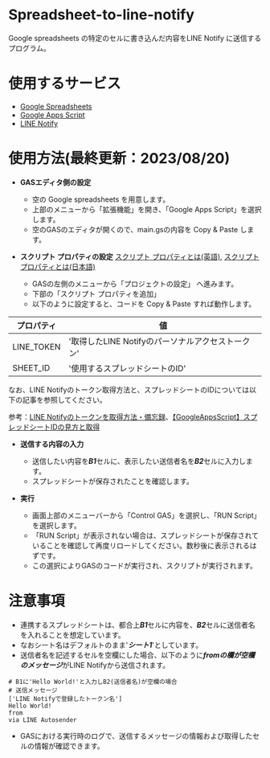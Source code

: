 # **Spreadsheet-to-line-notify**
Google spreadsheets の特定のセルに書き込んだ内容をLINE Notify に送信するプログラム。

# 使用するサービス
  - [Google Spreadsheets][GS_link]
  - [Google Apps Script][GAS_link]
  - [LINE Notify][Notify_link]

# 使用方法(最終更新：2023/08/20)
- **GASエディタ側の設定**
  - 空の Google spreadsheets を用意します。
  - 上部のメニューから「拡張機能」を開き、「Google Apps Script」を選択します。
  - 空のGASのエディタが開くので、main.gsの内容を Copy & Paste します。

- **スクリプト プロパティの設定**
[スクリプト プロパティとは(英語)][script_property_en],
[スクリプト プロパティとは(日本語)][script_property_jp]
  - GASの左側のメニューから「プロジェクトの設定」 へ進みます。
  - 下部の「スクリプト プロパティを追加」
  - 以下のように設定すると、コードを Copy & Paste すれば動作します。

| プロパティ | 値 |
| ---- | ---- |
| LINE_TOKEN | '取得したLINE Notifyのパーソナルアクセストークン' |
| SHEET_ID | '使用するスプレッドシートのID' |

なお、LINE Notifyのトークン取得方法と、スプレッドシートのIDについては以下の記事を参照してください。

参考：[LINE Notifyのトークンを取得方法・備忘録][Qiita_LINENotify]、[【GoogleAppsScript】スプレッドシートIDの見方と取得][Qiita_spreadsheets]

- **送信する内容の入力**
  - 送信したい内容を***B1***セルに、表示したい送信者名を***B2***セルに入力します。
  - スプレッドシートが保存されたことを確認します。
 
- **実行** 
  - 画面上部のメニューバーから「Control GAS」を選択し、「RUN Script」を選択します。
  - 「RUN Script」が表示されない場合は、スプレッドシートが保存されていることを確認して再度リロードしてください。数秒後に表示されるはずです。
  - この選択によりGASのコードが実行され、スクリプトが実行されます。
  
# **注意事項**
- 連携するスプレッドシートは、都合上***B1***セルに内容を、***B2***セルに送信者名を入れることを想定しています。
- なおシート名はデフォルトのまま'***シート1***'としています。
- 送信者名を記述するセルを空欄にした場合、以下のように***fromの欄が空欄のメッセージ***がLINE Notifyから送信されます。
```
# B1に'Hello World!'と入力しB2(送信者名)が空欄の場合
# 送信メッセージ
['LINE Notifyで登録したトークン名']
Hello World!
from 
via LINE Autosender
```
- GASにおける実行時のログで、送信するメッセージの情報および取得したセルの情報が確認できます。


[GS_link]: https://www.google.com/intl/ja_jp/sheets/about/
[GAS_link]:https://workspace.google.co.jp/intl/ja/products/apps-script/
[Notify_link]: https://notify-bot.line.me/ja/
[script_property_en]: https://developers.google.com/apps-script/reference/properties?hl=en
[script_property_jp]: https://developers.google.com/apps-script/reference/properties?hl=ja
[Qiita_LINENotify]: https://qiita.com/chivi_dump/items/a62a7b8c32e6ea894a09
[Qiita_spreadsheets]: https://qiita.com/_7ofu_/items/b265ede7967f058c4ec8
